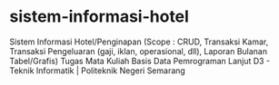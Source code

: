 # sistem-informasi-hotel
Sistem Informasi Hotel/Penginapan (Scope : CRUD, Transaksi Kamar, Transaksi Pengeluaran (gaji, iklan, operasional, dll), Laporan Bulanan Tabel/Grafis)
Tugas Mata Kuliah Basis Data Pemrograman Lanjut 
D3 - Teknik Informatik | Politeknik Negeri Semarang
